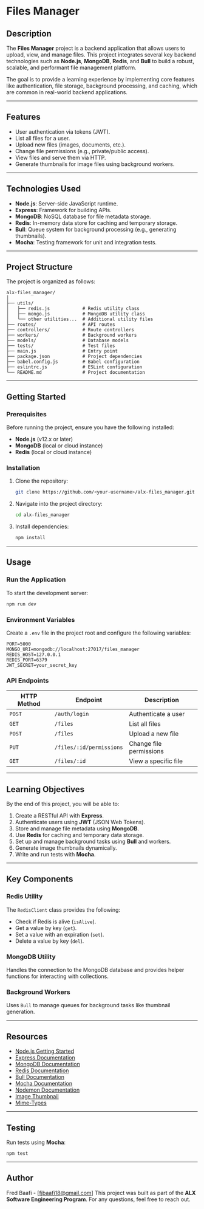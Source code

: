 # **Files Manager**

## **Description**
The **Files Manager** project is a backend application that allows users to upload, view, and manage files. This project integrates several key backend technologies such as **Node.js**, **MongoDB**, **Redis**, and **Bull** to build a robust, scalable, and performant file management platform. 

The goal is to provide a learning experience by implementing core features like authentication, file storage, background processing, and caching, which are common in real-world backend applications.

---

## **Features**
- User authentication via tokens (JWT).
- List all files for a user.
- Upload new files (images, documents, etc.).
- Change file permissions (e.g., private/public access).
- View files and serve them via HTTP.
- Generate thumbnails for image files using background workers.

---

## **Technologies Used**
- **Node.js**: Server-side JavaScript runtime.
- **Express**: Framework for building APIs.
- **MongoDB**: NoSQL database for file metadata storage.
- **Redis**: In-memory data store for caching and temporary storage.
- **Bull**: Queue system for background processing (e.g., generating thumbnails).
- **Mocha**: Testing framework for unit and integration tests.

---

## **Project Structure**
The project is organized as follows:

```
alx-files_manager/
│
├── utils/
│   ├── redis.js            # Redis utility class
│   ├── mongo.js            # MongoDB utility class
│   └── other utilities...  # Additional utility files
├── routes/                 # API routes
├── controllers/            # Route controllers
├── workers/                # Background workers
├── models/                 # Database models
├── tests/                  # Test files
├── main.js                 # Entry point
├── package.json            # Project dependencies
├── babel.config.js         # Babel configuration
├── eslintrc.js             # ESLint configuration
└── README.md               # Project documentation
```

---

## **Getting Started**

### **Prerequisites**
Before running the project, ensure you have the following installed:
- **Node.js** (v12.x or later)
- **MongoDB** (local or cloud instance)
- **Redis** (local or cloud instance)

### **Installation**
1. Clone the repository:
   ```bash
   git clone https://github.com/<your-username>/alx-files_manager.git
   ```
2. Navigate into the project directory:
   ```bash
   cd alx-files_manager
   ```
3. Install dependencies:
   ```bash
   npm install
   ```

---

## **Usage**

### **Run the Application**
To start the development server:
```bash
npm run dev
```

### **Environment Variables**
Create a `.env` file in the project root and configure the following variables:
```
PORT=5000
MONGO_URI=mongodb://localhost:27017/files_manager
REDIS_HOST=127.0.0.1
REDIS_PORT=6379
JWT_SECRET=your_secret_key
```

### **API Endpoints**
| **HTTP Method** | **Endpoint**          | **Description**               |
|------------------|-----------------------|--------------------------------|
| `POST`          | `/auth/login`         | Authenticate a user           |
| `GET`           | `/files`              | List all files                |
| `POST`          | `/files`              | Upload a new file             |
| `PUT`           | `/files/:id/permissions` | Change file permissions      |
| `GET`           | `/files/:id`          | View a specific file          |

---

## **Learning Objectives**
By the end of this project, you will be able to:
1. Create a RESTful API with **Express**.
2. Authenticate users using **JWT** (JSON Web Tokens).
3. Store and manage file metadata using **MongoDB**.
4. Use **Redis** for caching and temporary data storage.
5. Set up and manage background tasks using **Bull** and workers.
6. Generate image thumbnails dynamically.
7. Write and run tests with **Mocha**.

---

## **Key Components**

### **Redis Utility**
The `RedisClient` class provides the following:
- Check if Redis is alive (`isAlive`).
- Get a value by key (`get`).
- Set a value with an expiration (`set`).
- Delete a value by key (`del`).

### **MongoDB Utility**
Handles the connection to the MongoDB database and provides helper functions for interacting with collections.

### **Background Workers**
Uses `Bull` to manage queues for background tasks like thumbnail generation.

---

## **Resources**

- [Node.js Getting Started](https://nodejs.org/en/docs/guides/getting-started-guide/)
- [Express Documentation](https://expressjs.com/en/starter/installing.html)
- [MongoDB Documentation](https://www.mongodb.com/docs/)
- [Redis Documentation](https://redis.io/docs/)
- [Bull Documentation](https://github.com/OptimalBits/bull)
- [Mocha Documentation](https://mochajs.org/)
- [Nodemon Documentation](https://nodemon.io/)
- [Image Thumbnail](https://www.npmjs.com/package/image-thumbnail)
- [Mime-Types](https://www.npmjs.com/package/mime-types)

---

## **Testing**
Run tests using **Mocha**:
```bash
npm test
```

---

## **Author**
Fred Baafi - [fjbaafi18@gmail.com] This project was built as part of the **ALX Software Engineering Program**. For any questions, feel free to reach out.
